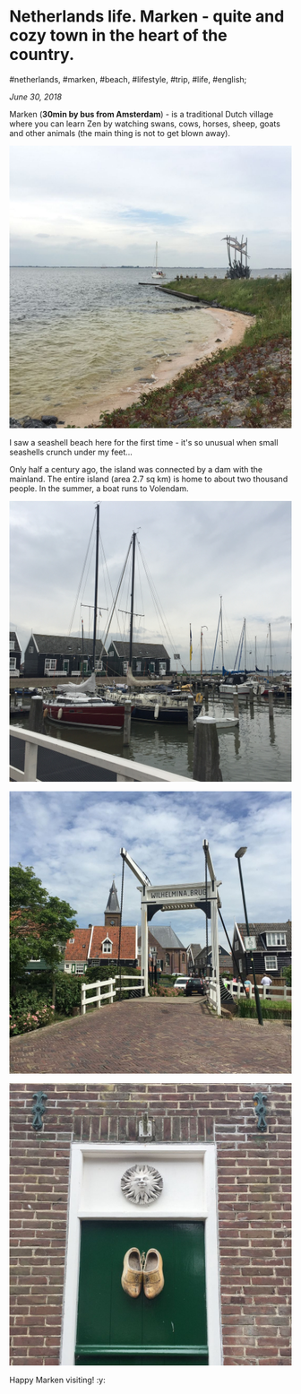 # Netherlands life. Marken - quite and cozy town in the heart of the country.

#netherlands, #marken, #beach, #lifestyle, #trip, #life, #english;

_June 30, 2018_

Marken (**30min by bus from Amsterdam**) - is a traditional Dutch village where you can learn Zen by watching swans, cows, horses, sheep, goats and other animals (the main thing is not to get blown away).

![Marken beach](/images/netherlands-life-marken-quite-and-cozy-town-in-the-heart-of-the-country/1.jpg "Marken beach")

I saw a seashell beach here for the first time - it's so unusual when small seashells crunch under my feet...

Only half a century ago, the island was connected by a dam with the mainland. The entire island (area 2.7 sq km) is home to about two thousand people. In the summer, a boat runs to Volendam.

![Marken yachts](/images/netherlands-life-marken-quite-and-cozy-town-in-the-heart-of-the-country/2.jpg "Marken yachts")

![Marken town bridge](/images/netherlands-life-marken-quite-and-cozy-town-in-the-heart-of-the-country/3.jpg "Marken town bridge")

![Marken door](/images/netherlands-life-marken-quite-and-cozy-town-in-the-heart-of-the-country/4.jpg "Marken door")

Happy Marken visiting! :y:
